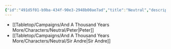 ```yaml
---
{"id":"491d5f01-b9ba-434f-90e3-2948b00ae7ad","title":"Neutral","description":"Neutral characters.","publish":true,"date_created":"Tuesday, April 2nd 2024, 8:05:33 pm","date_modified":"Saturday, April 13th 2024, 9:40:29 pm","cssclasses":["mado-heading"],"path":"Tabletop/Campaigns/And A Thousand Years More/Characters/Neutral/index.md","permalink":"/tabletop/campaigns/and-a-thousand-years-more/characters/neutral/index/","PassFrontmatter":true}
---
```



- [[Tabletop/Campaigns/And A Thousand Years More/Characters/Neutral/Peter\|Peter]]
- [[Tabletop/Campaigns/And A Thousand Years More/Characters/Neutral/Sir Andre\|Sir Andre]]

